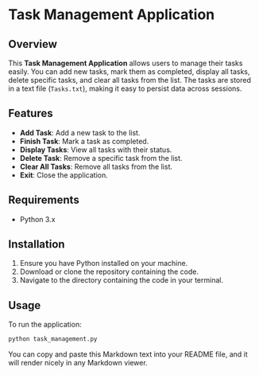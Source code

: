# Task Management Application

## Overview
This **Task Management Application** allows users to manage their tasks easily. You can add new tasks, mark them as completed, display all tasks, delete specific tasks, and clear all tasks from the list. The tasks are stored in a text file (`Tasks.txt`), making it easy to persist data across sessions.

## Features
- **Add Task**: Add a new task to the list.
- **Finish Task**: Mark a task as completed.
- **Display Tasks**: View all tasks with their status.
- **Delete Task**: Remove a specific task from the list.
- **Clear All Tasks**: Remove all tasks from the list.
- **Exit**: Close the application.

## Requirements
- Python 3.x

## Installation
1. Ensure you have Python installed on your machine.
2. Download or clone the repository containing the code.
3. Navigate to the directory containing the code in your terminal.

## Usage
To run the application:
```bash
python task_management.py
```

You can copy and paste this Markdown text into your README file, and it will render nicely in any Markdown viewer.
